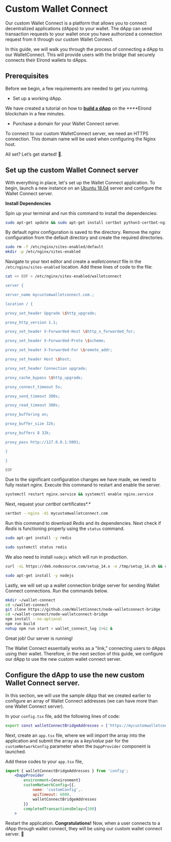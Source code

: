 # Custom Wallet Connect

Our custom Wallet Connect is a platform that allows you to connect decentralized applications (dApps) to your wallet. The dApp can send transaction requests to your wallet once you have authorized a connection request from it through our custom Wallet Connect.

In this guide, we will walk you through the process of connecting a dApp to our WalletConnect. This will provide users with the bridge that securely connects their Elrond wallets to dApps. 

## ****Prerequisites****

Before we begin, a few requirements are needed to get you running. 

- Set up a working dApp.

We have created a tutorial on how to **[build a dApp](https://docs.elrond.com/developers/tutorials/your-first-dapp/)** on the ****Elrond blockchain in a few minutes. 

- Purchase a domain for your Wallet Connect server.

To connect to our custom WalletConnect server, we need an HTTPS connection. This domain name will be used when configuring the Nginx host. 

All set? Let’s get started! 🚀.

## Set up the custom Wallet Connect server

With everything in place, let's set up the Wallet Connect application. To begin, launch a new instance on an [Ubuntu 18.04](https://ubuntu.com/) server and configure the Wallet Connect server.

**Install Dependencies** 

Spin up your terminal and run this command to install the dependencies:

```bash
sudo apt-get update && sudo apt-get install certbot python3-certbot-nginx docker.io docker-compose nginx -y
```

By default *nginx* configuration is saved to the directory. Remove the *nginx* configuration from the default directory and create the required directories. 

```bash
sudo rm -f /etc/nginx/sites-enabled/default
mkdir -p /etc/nginx/sites-enabled
```

Navigate to your text editor and create a *walletconnect* file in the `/etc/nginx/sites-enabled` location. Add these lines of code to the file:

```bash
cat << EOF > /etc/nginx/sites-enabled/walletconnect

server {

server_name mycustomwalletconnect.com.;

location / {

proxy_set_header Upgrade \$http_upgrade;

proxy_http_version 1.1;

proxy_set_header X-Forwarded-Host \$http_x_forwarded_for;

proxy_set_header X-Forwarded-Proto \$scheme;

proxy_set_header X-Forwarded-For \$remote_addr;

proxy_set_header Host \$host;

proxy_set_header Connection upgrade;

proxy_cache_bypass \$http_upgrade;

proxy_connect_timeout 5s;

proxy_send_timeout 300s;

proxy_read_timeout 300s;

proxy_buffering on;

proxy_buffer_size 32k;

proxy_buffers 8 32k;

proxy_pass http://127.0.0.1:5001;

}

}

EOF
```

Due to the significant configuration changes we have made, we need to fully restart *nginx*. Execute this command to restart and enable the server. 

```bash
systemctl restart nginx.service && systemctl enable nginx.service

```

Next, request your *certbot* certificates*.*

```bash
certbot --nginx -d1 mycustomwalletconnect.com
```

Run this command to download *Redis* and its dependencies. Next check if *Redis* is functioning properly using the `status` command.

```bash
sudo apt-get install -y redis

sudo systemctl status redis
```

We also need to install `nodejs` which will run in production.

```bash
curl -sL https://deb.nodesource.com/setup_14.x -o /tmp/setup_14.sh && chmod +x /tmp/setup_14.sh 

sudo apt-get install -y nodejs
```

Lastly, we will set up a wallet connection bridge server for sending Wallet Connect connections. Run the commands below.

```bash
mkdir ~/wallet-connect 
cd ~/wallet-connect 
git clone https://github.com/WalletConnect/node-walletconnect-bridge 
cd ~/wallet-connect/node-walletconnect-bridge 
npm install --no-optional 
npm run build 
nohup npm run start > wallet_connect_log 2>&1 &
```

Great job! Our server is running!

The Wallet Connect essentially works as a "link," connecting users to dApps using their wallet. Therefore, in the next section of this guide, we configure our dApp to use the new custom wallet connect server.

## Configure the dApp to use the new custom Wallet Connect server.

In this section, we will use the sample dApp that we created earlier to configure an array of Wallet Connect addresses (we can have more than one Wallet Connect server).

In your `config.tsx` file, add the following lines of code:

```bash
export const walletConnectBridgeAddresses = ['https://mycustomwalletconnect.com:5000'];
```

Next, create an `app.tsx` file, where we will import the array into the application and submit the array as a *key/value* pair for the `customNetworkConfig` parameter when the `DappProvider` component is launched.

Add these codes to your `app.tsx` file, 

```jsx
import { walletConnectBridgeAddresses } from 'config'; 
	<DappProvider 
		environment={environment} 
		customNetworkConfig={{. 
			name: 'customConfig',. 
			apiTimeout: 6000, 
			walletConnectBridgeAddresses 
		}} 
		completedTransactionsDelay={200} 
	>
```

Restart the application. **Congratulations!** Now, when a user connects to a dApp through wallet connect, they will be using our custom wallet connect server. 🎉
